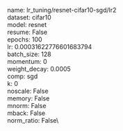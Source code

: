name: lr_tuning/resnet-cifar10-sgd/lr2\
dataset: cifar10\
model: resnet\
resume: False\
epochs: 100\
lr: 0.00031622776601683794\
batch_size: 128\
momentum: 0\
weight_decay: 0.0005\
comp: sgd\
k: 0\
noscale: False\
memory: False\
mnorm: False\
mback: False\
norm_ratio: False\
